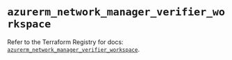 # `azurerm_network_manager_verifier_workspace`

Refer to the Terraform Registry for docs: [`azurerm_network_manager_verifier_workspace`](https://registry.terraform.io/providers/hashicorp/azurerm/4.29.0/docs/resources/network_manager_verifier_workspace).
